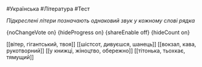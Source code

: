 #Українська #Література #Тест

*Підкреслені літери позначають однаковий звук у кожному слові рядка*

{noChangeVote on}
{hideProgress on}
{shareEnable off}
{hideCount on}

[[вітер, гігантський, твоя]]
[[шістсот, дивуєшся, шанець]]
[[вокзал, кава, рукотворний]]
[[у книжці, жіноцтво, обережно]]
[[тітонька, тьохкає, тямущий]]
